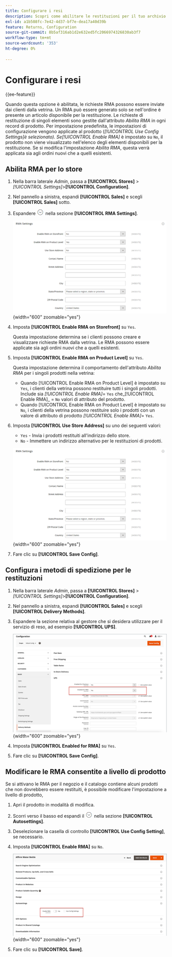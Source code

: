 ```yaml
---
title: Configurare i resi
description: Scopri come abilitare le restituzioni per il tuo archivio e configurare i metodi di spedizione supportati.
exl-id: a1b508fc-7e42-4d37-bf7e-dea17a40d39b
feature: Returns, Configuration
source-git-commit: 8b5af316ab1d2e632ed5fc2066974326830ab3f7
workflow-type: tm+mt
source-wordcount: '353'
ht-degree: 0%

---
```


# Configurare i resi

{{ee-feature}}

Quando questa opzione è abilitata, le richieste RMA possono essere inviate dai clienti dalla vetrina. Un RMA può essere generato solo se nell&#39;ordine è presente un articolo disponibile per la restituzione. Le richieste di restituzione di singoli elementi sono gestite dall&#39;attributo _Abilita RMA_ in ogni record di prodotto. Per impostazione predefinita, le impostazioni di configurazione vengono applicate al prodotto (_[!UICONTROL Use Config Settings]_è selezionato). Se_[!UICONTROL Enable RMA]_ è impostato su `No`, il prodotto non viene visualizzato nell&#39;elenco degli elementi disponibili per la restituzione. Se si modifica l&#39;impostazione _Abilita RMA_, questa verrà applicata sia agli ordini nuovi che a quelli esistenti.

## Abilita RMA per lo store

1. Nella barra laterale _Admin_, passa a **[!UICONTROL Stores]** > _[!UICONTROL Settings]_>**[!UICONTROL Configuration]**.

1. Nel pannello a sinistra, espandi **[!UICONTROL Sales]** e scegli **[!UICONTROL Sales]** sotto.

1. Espandere ![Il selettore di espansione](../assets/icon-display-expand.png) nella sezione **[!UICONTROL RMA Settings]**.

   ![Impostazioni RMA](../configuration-reference/sales/assets/sales-rma-settings.png){width="600" zoomable="yes"}

1. Imposta **[!UICONTROL Enable RMA on Storefront]** su `Yes`.

   Questa impostazione determina se i clienti possono creare e visualizzare richieste RMA dalla vetrina. Le RMA possono essere applicate sia agli ordini nuovi che a quelli esistenti.

1. Imposta **[!UICONTROL Enable RMA on Product Level]** su `Yes`.

   Questa impostazione determina il comportamento dell&#39;attributo _Abilita RMA_ per i singoli prodotti nella vetrina:

   - Quando [!UICONTROL Enable RMA on Product Level] è impostato su `Yes`, i clienti della vetrina possono restituire tutti i singoli prodotti. Include sia _[!UICONTROL Enable RMA]_= `Yes` che_[!UICONTROL Enable RMA]_ = `No` valori di attributo del prodotto.
   - Quando [!UICONTROL Enable RMA on Product Level] è impostato su `No`, i clienti della vetrina possono restituire solo i prodotti con un valore di attributo di prodotto _[!UICONTROL Enable RMA]_= `Yes`.

1. Imposta **[!UICONTROL Use Store Address]** su uno dei seguenti valori:

   - `Yes` - Invia i prodotti restituiti all&#39;indirizzo dello store.
   - `No` - Immettere un indirizzo alternativo per le restituzioni di prodotti.

   ![Impostazioni RMA con indirizzo alternativo](../configuration-reference/sales/assets/sales-rma-settings.png){width="600" zoomable="yes"}

1. Fare clic su **[!UICONTROL Save Config]**.

## Configura i metodi di spedizione per le restituzioni

1. Nella barra laterale _Admin_, passa a **[!UICONTROL Stores]** > _[!UICONTROL Settings]_>**[!UICONTROL Configuration]**.

1. Nel pannello a sinistra, espandi **[!UICONTROL Sales]** e scegli **[!UICONTROL Delivery Methods]**.

1. Espandere la sezione relativa al gestore che si desidera utilizzare per il servizio di reso, ad esempio **[!UICONTROL UPS]**.

   ![Abilita servizio RMA per gestore](./assets/rma-delivery-method.png){width="600" zoomable="yes"}

1. Imposta **[!UICONTROL Enabled for RMA]** su `Yes`.

1. Fare clic su **[!UICONTROL Save Config]**.

## Modificare le RMA consentite a livello di prodotto

Se si attivano le RMA per il negozio e il catalogo contiene alcuni prodotti che non dovrebbero essere restituiti, è possibile modificare l&#39;impostazione a livello di prodotto,

1. Apri il prodotto in modalità di modifica.

1. Scorri verso il basso ed espandi il ![selettore di espansione](../assets/icon-display-expand.png) nella sezione **[!UICONTROL Autosettings]**.

1. Deselezionare la casella di controllo **[!UICONTROL Use Config Setting]**, se necessario.

1. Imposta **[!UICONTROL Enable RMA]** su `No`.

   ![Disabilita RMA per un prodotto](./assets/product-advanced-autosettings-enable-rma.png){width="600" zoomable="yes"}

1. Fare clic su **[!UICONTROL Save]**.
